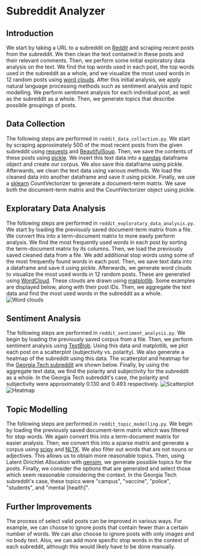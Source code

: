 # Subreddit Analyzer
## Introduction
We start by taking a URL to a subreddit on [Reddit](https://www.reddit.com) and scraping recent posts from the subreddit. We then clean the text contained in these posts and their relevant comments. Then, we perform some initial exploratory data analysis on the text. We find the top words used in each post, the top words used in the subreddit as a whole, and we visualize the most used words in 12 random posts using [word clouds](https://en.wikipedia.org/wiki/Tag_cloud). After this initial analysis, we apply natural language processing methods such as sentiment analysis and topic modelling. We perform sentiment analysis for each individual post, as well as the subreddit as a whole. Then, we generate topics that describe possible groupings of posts.

## Data Collection
The following steps are performed in `reddit_data_collection.py`. We start by scraping approximately 500 of the most recent posts from the given subreddit using [requests](https://docs.python-requests.org/en/master/) and [BeautifulSoup](https://www.crummy.com/software/BeautifulSoup/bs4/doc/). Then, we save the contents of these posts using [pickle](https://docs.python.org/3/library/pickle.html). We insert this text data into a [pandas](https://pandas.pydata.org/) dataframe object and create our corpus. We also save this dataframe using pickle. Afterwards, we clean the text data using various methods. We load the cleaned data into another dataframe and save it using pickle. Finally, we use a [sklearn](https://scikit-learn.org/stable/) CountVectorizer to generate a document-term matrix. We save both the document-term matrix and the CountVectorizer object using pickle.

## Exploratary Data Analysis
The following steps are performed in `reddit_exploratary_data_analysis.py`. We start by loading the previously saved document-term matrix from a file. We convert this into a term-document matrix to more easily perform analysis. We find the most frequently used words in each post by sorting the term-document matrix by its columns. Then, we load the previously saved cleaned data from a file. We add additional stop words using some of the most frequently found words in each post. Then, we save text data into a dataframe and save it using pickle. Afterwards, we generate word clouds to visualize the most used words in 12 random posts. These are generated using [WordCloud](http://amueller.github.io/word_cloud/). These clouds are drawn using [matplotlib](https://matplotlib.org/). Some examples are displayed below, along with their post IDs. Then, we aggregate the text data and find the most used words in the subreddit as a whole.
![Word clouds](https://raw.githubusercontent.com/ishawng/subreddit-analyzer/main/wordclouds.png)

## Sentiment Analysis
The following steps are performed in `reddit_sentiment_analysis.py`. We begin by loading the previously saved corpus from a file. Then, we perform sentiment analysis using [TextBlob](https://textblob.readthedocs.io/en/dev/). Using this data and matplotlib, we plot each post on a scatterplot (subjectivity vs. polarity). We also generate a heatmap of the subreddit using this data. The scatterplot and heatmap for the [Georgia Tech subreddit](https://www.reddit.com/r/gatech) are shown below. Finally, by using the aggregate text data, we find the polarity and subjectivity for the subreddit as a whole. In the Georgia Tech subreddit's case, the polarity and subjectivity were approximately 0.130 and 0.493 respectively.
![Scatterplot](https://raw.githubusercontent.com/ishawng/subreddit-analyzer/main/scatterplot.png)
![Heatmap](https://raw.githubusercontent.com/ishawng/subreddit-analyzer/main/heatmap.png)

## Topic Modelling
The following steps are performed in `reddit_topic_modelling.py`. We begin by loading the previously saved document-term matrix which was filtered for stop words. We again convert this into a term-document matrix for easier analysis. Then, we convert this into a sparse matrix and generate a corpus using [scipy](https://www.scipy.org/) and [NLTK](https://www.nltk.org/). We also filter out words that are not nouns or adjectives. This allows us to obtain more reasonable topics. Then, using Latent Dirichlet Allocation with [gensim](https://radimrehurek.com/gensim/), we generate possible topics for the posts. Finally, we consider the options that are generated and select those which seem reasonable considering the context. In the Georgia Tech subreddit's case, these topics were "campus", "vaccine", "police", "students", and "mental [health]".

## Further Improvements
The process of select valid posts can be improved in various ways. For example, we can choose to ignore posts that contain fewer than a certain number of words. We can also choose to ignore posts with only images and no body text. Also, we can add more specific stop words in the context of each subreddit, although this would likely have to be done manually.
